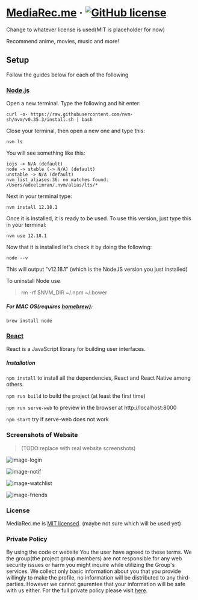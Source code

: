 # [MediaRec.me](https://github.com/bedr2341/MediaRec.m) &middot; [![GitHub license](https://img.shields.io/badge/license-MIT-blue.svg)](https://github.com/MediaRec.me/LICENSE.md) 

Change to whatever license is used(MIT is placeholder for now)

Recommend anime, movies, music and more!


## Setup
Follow the guides below for each of the following 

### [Node.js](https://nodejs.org/en/)

Open a new terminal. Type the following and hit enter:

```curl -o- https://raw.githubusercontent.com/nvm-sh/nvm/v0.35.3/install.sh | bash```

Close your terminal, then open a new one and type this:

```nvm ls```

You will see something like this:

```system
iojs -> N/A (default)
node -> stable (-> N/A) (default)
unstable -> N/A (default)
nvm_list_aliases:36: no matches found: /Users/adeelimran/.nvm/alias/lts/*
```

Next in your terminal type:

```nvm install 12.18.1```

Once it is installed, it is ready to be used. To use this version, just type this in your terminal:

```nvm use 12.18.1```

Now that it is installed let's check it by doing the following:

```node --v```

This will output "v12.18.1" (which is the NodeJS version you just installed)


To uninstall Node use 
>rm -rf $NVM_DIR ~/.npm ~/.bower




##### For MAC OS(requires [homebrew](https://brew.sh/)):
```brew install node```


### [React](https://reactjs.org/) 

React is a JavaScript library for building user interfaces.

##### Installation

```npm install``` to install all the dependencies, React and React Native among others.

```npm run build``` to build the project (at least the first time)

```npm run serve-web``` to preview in the browser at http://localhost:8000

```npm start``` try if serve-web does not work


### Screenshots of Website
>(TODO:replace with real website screenshots)

![image-login](https://user-images.githubusercontent.com/43308680/144004921-476f534b-72c7-462f-bfd8-2c0f2ddf92f9.png)


![image-notif](https://user-images.githubusercontent.com/43308680/144004942-7427353b-d3cc-48f5-a7e6-a93ceae3a4b6.png)

![image-watchlist](https://user-images.githubusercontent.com/43308680/144004997-c00f42ed-9720-4dc6-a900-a25eb45017e0.png)

![image-friends](https://user-images.githubusercontent.com/43308680/144005053-48cc1cc5-d543-4841-9324-de2a6ee97d21.png)


### License

MediaRec.me is [MIT licensed](./LICENSE). (maybe not sure which will be used yet)


### Private Policy

By using the code or website You the user have agreed to these terms. We  the group(the project group members) are not responsible for any web security issues or harm you might inquire while utilizing the Group's services. We collect only basic information about you that you provide willingly to make the profile, no information will be distributed to any third-parties. However we cannot gaurentee that your information will be safe with us either. For the full private policy please visit [here](https://github.com/bedr2341/MediaRec.me/wiki/Private-Policy).
